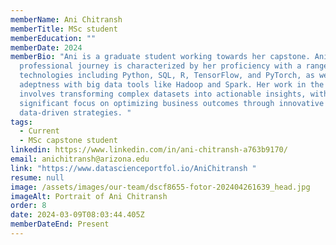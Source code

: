 ```yaml
---
memberName: Ani Chitransh
memberTitle: MSc student
memberEducation: ""
memberDate: 2024
memberBio: "Ani is a graduate student working towards her capstone. Ani’s
  professional journey is characterized by her proficiency with a range of
  technologies including Python, SQL, R, TensorFlow, and PyTorch, as well as her
  adeptness with big data tools like Hadoop and Spark. Her work in the lab
  involves transforming complex datasets into actionable insights, with a
  significant focus on optimizing business outcomes through innovative
  data-driven strategies. "
tags:
  - Current
  - MSc capstone student
linkedin: https://www.linkedin.com/in/ani-chitransh-a763b9170/
email: anichitransh@arizona.edu
link: "https://www.datascienceportfol.io/AniChitransh "
resume: null
image: /assets/images/our-team/dscf8655-fotor-202404261639_head.jpg
imageAlt: Portrait of Ani Chitransh
order: 8
date: 2024-03-09T08:03:44.405Z
memberDateEnd: Present
---
```


